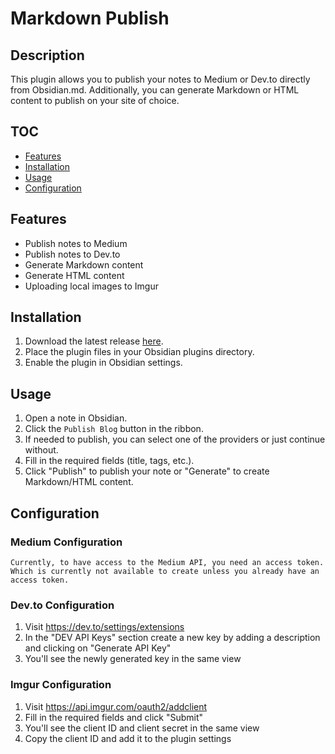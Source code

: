 # Markdown Publish

## Description

This plugin allows you to publish your notes to Medium or Dev.to directly from Obsidian.md. Additionally, you can generate Markdown or HTML content to publish on your site of choice.

## TOC

- [Features](#features)
- [Installation](#installation)
- [Usage](#usage)
- [Configuration](#configuration)

## Features

- Publish notes to Medium
- Publish notes to Dev.to
- Generate Markdown content
- Generate HTML content
- Uploading local images to Imgur

## Installation

1. Download the latest release [here](https://github.com/KorieLochten/markdown-publish/releases).
2. Place the plugin files in your Obsidian plugins directory.
3. Enable the plugin in Obsidian settings.

## Usage

1. Open a note in Obsidian.
2. Click the `Publish Blog` button in the ribbon.
3. If needed to publish, you can select one of the providers or just continue without.
4. Fill in the required fields (title, tags, etc.).
5. Click "Publish" to publish your note or "Generate" to create Markdown/HTML content.

## Configuration

### Medium Configuration

`Currently, to have access to the Medium API, you need an access token. Which is currently not available to create unless you already have an access token.`

### Dev.to Configuration

1. Visit https://dev.to/settings/extensions
2. In the "DEV API Keys" section create a new key by adding a description and clicking on "Generate API Key"
3. You'll see the newly generated key in the same view

### Imgur Configuration

1. Visit https://api.imgur.com/oauth2/addclient
2. Fill in the required fields and click "Submit"
3. You'll see the client ID and client secret in the same view
4. Copy the client ID and add it to the plugin settings
